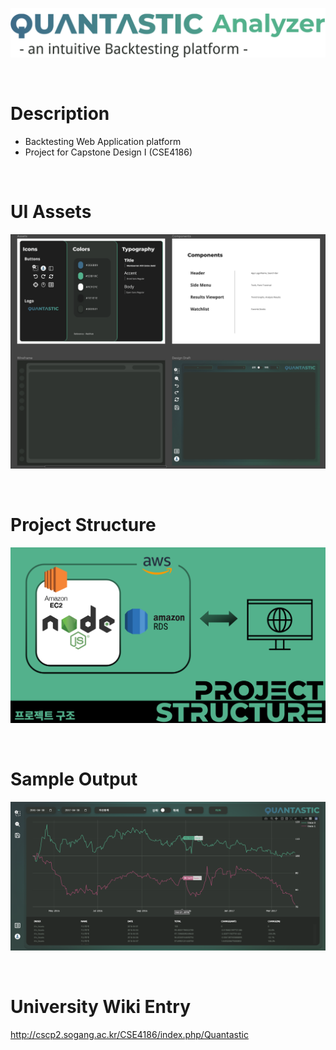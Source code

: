 
![Quantastic Logo](quantastic_assets/quantastic_analyzer_logo_2.png)

<br>

# Description
- Backtesting Web Application platform
- Project for Capstone Design I (CSE4186)

<br>

# UI Assets
![Quantastic UI Components](quantastic_assets/quantastic_figma_ui_components.png)

<br>

# Project Structure
![Quantastic Project Structure](quantastic_assets/quantastic_project_structure.png)

<br>

# Sample Output
![Quantastic Results](quantastic_assets/quantastic_results.png)

<br>


# University Wiki Entry
http://cscp2.sogang.ac.kr/CSE4186/index.php/Quantastic
